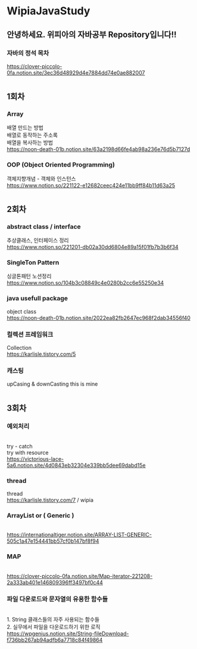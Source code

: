 # WipiaJavaStudy

## 안녕하세요. 위피아의 자바공부 Repository입니다!! 
### 자바의 정석 목차
https://clover-piccolo-0fa.notion.site/3ec36d48929d4e7884dd74e0ae882007 

#
## 1회차

### Array
배열 만드는 방법
</br> 배열로 동작하는 주소록
</br> 배열을 복사하는 방법
</br>https://noon-death-01b.notion.site/63a2198d66fe4ab98a236e76d5b7127d

### OOP (Object Oriented Programming)
객체지향개념 - 객체와 인스턴스
<br>https://www.notion.so/221122-e12682ceec424e11bb9ff84b11d63a25

#
## 2회차

### abstract class / interface
추상클래스, 인터페이스 정리
<br>https://www.notion.so/221201-db02a30dd6804e89a15f01fb7b3b6f34


### SingleTon Pattern
싱글톤패턴 노션정리
</br>https://www.notion.so/104b3c08849c4e0280b2cc6e55250e34


### java usefull package
object class
</br>https://noon-death-01b.notion.site/2022ea82fb2647ec968f2dab34556f40

### 컬렉션 프레임워크
Collection
</br>https://karlisle.tistory.com/5

### 캐스팅
upCasing & downCasting
this is mine

#
## 3회차

### 예외처리
</br> try - catch
</br> try with resource
</br> https://victorious-lace-5a6.notion.site/4d0843eb32304e339bb5dee69dabd15e

### thread
thread
</br> https://karlisle.tistory.com/7 / wipia

### ArrayList or ( Generic )
</br> https://internationaltiger.notion.site/ARRAY-LIST-GENERIC-505c1a47e154441bb57cf0b147bf8f94

### MAP
</br> https://clover-piccolo-0fa.notion.site/Map-iterator-221208-2a333ab401e146809396ff3497bf0c44


### 파일 다운로드와 문자열의 유용한 함수들
</br>1. String 클래스들의 자주 사용되는 함수들
</br>2. 실무에서 파일을 다운로드하기 위한 로직
</br>https://wpgenius.notion.site/String-fileDownload-f736bb267ab94adfb6a7718c84f49864


#

